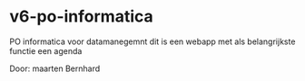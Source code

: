# v6-po-informatica
PO informatica voor datamanegemnt
dit is een webapp met als belangrijkste functie een agenda

Door: maarten Bernhard
